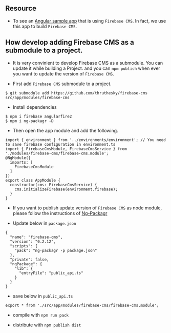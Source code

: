 

## Resource

* To see an [Angular sample app](https://github.com/thruthesky/firebase-cms-app) that is using `Firebase CMS`. In fact, we use this app to build `Firebase CMS`.

## How develop adding Firebase CMS as a submodule to a project.

* It is very convinient to develop Firebase CMS as a submodule. You can update it while building a Project. and you can `npm publish` when ever you want to update the version of `Firebase CMS`.


* First add `Firebase CMS` submodule to a project.
````
$ git submodule add https://github.com/thruthesky/firebase-cms src/app/modules/firebase-cms
````

* Install dependencies
````
$ npm i firebase angularfire2
$ npm i ng-packagr -D
````

* Then open the app module and add the following.
````
import { environment } from '../environments/environment'; // You need to save firebase configuration in environment.ts
import { FirebaseCmsModule, FirebaseCmsService } from './modules/firebase-cms/firebase-cms.module';
@NgModule({
  imports: [
    FirebaseCmsModule
  ]
})
export class AppModule {
  constructor(cms: FirebaseCmsService) {
    cms.initializeFirebase(environment.firebase);
  }
}
````

* If you want to publish update version of `Firebase CMS` as node module, please follow the instructions of [Ng-Packagr](https://github.com/dherges/ng-packagr)

 * Update below in `package.json`

````
{
  "name": "firebase-cms",
  "version": "0.2.12",
  "scripts": {
    "pack": "ng-packagr -p package.json"
  },
  "private": false,
  "ngPackage": {
    "lib": {
      "entryFile": "public_api.ts"
    }
  }
}
````

 * save below in `public_api.ts`
````
export * from './src/app/modules/firebase-cms/firebase-cms.module';
````

 * compile with `npm run pack`

 * distribute with `npm publish dist`






